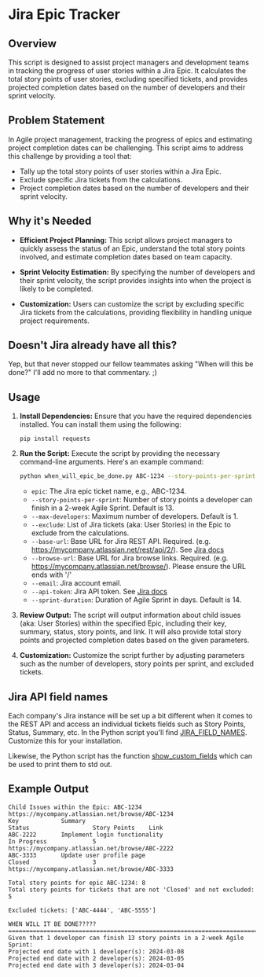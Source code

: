 # Jira Epic Tracker

## Overview

This script is designed to assist project managers and development teams in tracking the progress of user stories within a Jira Epic. It calculates the total story points of user stories, excluding specified tickets, and provides projected completion dates based on the number of developers and their sprint velocity.

## Problem Statement

In Agile project management, tracking the progress of epics and estimating project completion dates can be challenging. This script aims to address this challenge by providing a tool that:

- Tally up the total story points of user stories within a Jira Epic.
- Exclude specific Jira tickets from the calculations.
- Project completion dates based on the number of developers and their sprint velocity.

## Why it's Needed

- **Efficient Project Planning:** This script allows project managers to quickly assess the status of an Epic, understand the total story points involved, and estimate completion dates based on team capacity.

- **Sprint Velocity Estimation:** By specifying the number of developers and their sprint velocity, the script provides insights into when the project is likely to be completed.

- **Customization:** Users can customize the script by excluding specific Jira tickets from the calculations, providing flexibility in handling unique project requirements.

## Doesn't Jira already have all this?
Yep, but that never stopped our fellow teammates asking "When will this be done?" I'll add no more to that commentary. ;)

## Usage

1. **Install Dependencies:**
   Ensure that you have the required dependencies installed. You can install them using the following:
   ```
   pip install requests
   ```

2. **Run the Script:**
   Execute the script by providing the necessary command-line arguments. Here's an example command:
   ```bash
   python when_will_epic_be_done.py ABC-1234 --story-points-per-sprint 13 --max-developers 3 --exclude ABC-4444 ABC-5555 --base-url <JIRA_BASE_URL> --browse-url <JIRA_BROWSE_URL> --email <JIRA_EMAIL> --api-token <JIRA_API_TOKEN> --sprint-duration 14
   ```

   - `epic`: The Jira epic ticket name, e.g., ABC-1234.
   - `--story-points-per-sprint`: Number of story points a developer can finish in a 2-week Agile Sprint. Default is 13.
   - `--max-developers`: Maximum number of developers. Default is 1.
   - `--exclude`: List of Jira tickets (aka: User Stories) in the Epic to exclude from the calculations.
   - `--base-url`: Base URL for Jira REST API. Required. (e.g. https://mycompany.atlassian.net/rest/api/2/). See [Jira docs](https://developer.atlassian.com/server/jira/platform/rest-apis/#uri-structure)
   - `--browse-url`: Base URL for Jira browse links. Required. (e.g. https://mycompany.atlassian.net/browse/). Please ensure the URL ends with '/'
   - `--email`: Jira account email.
   - `--api-token`: Jira API token. See [Jira docs](https://confluence.atlassian.com/enterprise/using-personal-access-tokens-1026032365.html)
   - `--sprint-duration`: Duration of Agile Sprint in days. Default is 14.

3. **Review Output:**
   The script will output information about child issues (aka: User Stories) within the specified Epic, including their key, summary, status, story points, and link. It will also provide total story points and projected completion dates based on the given parameters.

4. **Customization:**
   Customize the script further by adjusting parameters such as the number of developers, story points per sprint, and excluded tickets.

## Jira API field names
Each company's Jira instance will be set up a bit different when it comes to the REST API and access an individual tickets fields such as Story Points, Status, Summary, etc. In the Python script
you'll find [JIRA_FIELD_NAMES](https://github.com/davros1970/when-will-it-be-done/blob/539aa5c9a44533c7c8946b80ca2e808872f8bc4b/when_will_epic_be_done.py#L8). Customize this for your installation.

Likewise, the Python script has the function [show_custom_fields](https://github.com/davros1970/when-will-it-be-done/blob/539aa5c9a44533c7c8946b80ca2e808872f8bc4b/when_will_epic_be_done.py#L16) which can be used to print them to std out.

## Example Output

```
Child Issues within the Epic: ABC-1234 https://mycompany.atlassian.net/browse/ABC-1234
Key            Summary                                                        Status                  Story Points    Link
ABC-2222       Implement login functionality                                  In Progress             5               https://mycompany.atlassian.net/browse/ABC-2222
ABC-3333       Update user profile page                                       Closed                  3               https://mycompany.atlassian.net/browse/ABC-3333

Total story points for epic ABC-1234: 8
Total story points for tickets that are not 'Closed' and not excluded: 5

Excluded tickets: ['ABC-4444', 'ABC-5555']

WHEN WILL IT BE DONE?????
================================================================================
Given that 1 developer can finish 13 story points in a 2-week Agile Sprint:
Projected end date with 1 developer(s): 2024-03-08
Projected end date with 2 developer(s): 2024-03-05
Projected end date with 3 developer(s): 2024-03-04
```